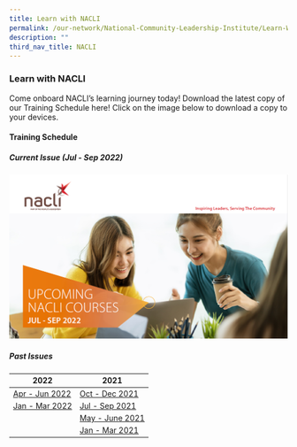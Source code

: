```yaml
---
title: Learn with NACLI
permalink: /our-network/National-Community-Leadership-Institute/Learn-With-NACLI
description: ""
third_nav_title: NACLI
---
```

### Learn with NACLI

Come onboard NACLI’s learning journey today!  Download the latest copy of our Training Schedule here!  Click on the image below to download a copy to your devices.

#### Training Schedule 

##### Current Issue (Jul - Sep 2022)

[![NACLI Courses (Jul-Sep 2022)](/images/Our%20Network/NACLI/Jul-Sep-2022.png)](/files/NACLI/02%20Learn%20with%20NACLI/naclicourses-issue4-jul-sep-2022.pdf)


##### Past Issues

|  2022 |  2021 |  
|  ------- | ------ |  
| [Apr - Jun 2022](/files/NACLI/02%20Learn%20with%20NACLI/naclicourses-issue3-apr-jun-2022.pdf) | [Oct - Dec 2021](/files/NACLI/02%20Learn%20with%20NACLI/naclicourses-issue1-oct-dec2021.pdf)  |   
| [Jan - Mar 2022](/files/NACLI/02%20Learn%20with%20NACLI/naclicourses-issue2-janmar-2022.pdf) | [Jul - Sep 2021](/files/NACLI/02%20Learn%20with%20NACLI/nc-2-2021-(web).pdf) |   
|  | [May - June 2021](/files/NACLI/02%20Learn%20with%20NACLI/nc-1-2021-(web).pdf) | 
|  | [Jan - Mar 2021](/files/NACLI/02%20Learn%20with%20NACLI/nc-3-2020-(web).pdf) |  |
